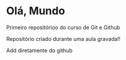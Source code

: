 # Olá, Mundo
Primeiro repositórioo do curso de Git e Github

Repositório criado durante uma aula gravada!!

Add diretamente do github
